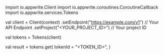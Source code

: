 import io.appwrite.Client
import io.appwrite.coroutines.CoroutineCallback
import io.appwrite.services.Tokens

val client = Client(context)
    .setEndpoint("https://example.com/v1") // Your API Endpoint
    .setProject("<YOUR_PROJECT_ID>") // Your project ID

val tokens = Tokens(client)

val result = tokens.get(
    tokenId = "<TOKEN_ID>", 
)